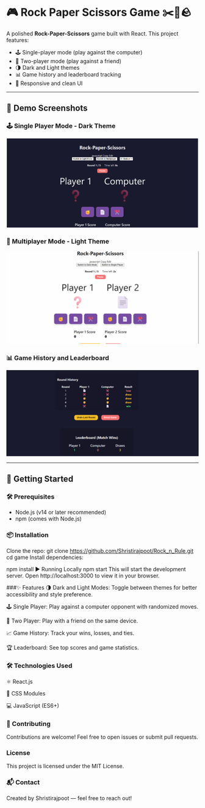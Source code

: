 # 🎮 Rock Paper Scissors Game ✂️📄🪨

A polished **Rock-Paper-Scissors** game built with React. This project features:

- 🕹️ Single-player mode (play against the computer)  
- 👥 Two-player mode (play against a friend)  
- 🌗 Dark and Light themes  
- 📊 Game history and leaderboard tracking  
- 📱 Responsive and clean UI  

---

## 📸 Demo Screenshots

### 🕹️ Single Player Mode - Dark Theme  
![Single Player Dark](./Screenshot_2025-05-19_232106.png)

### 👥 Multiplayer Mode - Light Theme  
![Multiplayer Light](./Screenshot_2025-05-19_232148.png)

### 📊 Game History and Leaderboard  
![History and Leaderboard](./Screenshot_2025-05-19_232237.png)

---

## 🚀 Getting Started

### 🛠️ Prerequisites

- Node.js (v14 or later recommended)  
- npm (comes with Node.js)  

### 📦 Installation

Clone the repo:
git clone https://github.com/Shristirajpoot/Rock_n_Rule.git
cd game
Install dependencies:

npm install
▶️ Running Locally
npm start
This will start the development server. Open http://localhost:3000 to view it in your browser.

###✨ Features
🌗 Dark and Light Modes: Toggle between themes for better accessibility and style preference.

🕹️ Single Player: Play against a computer opponent with randomized moves.

👥 Two Player: Play with a friend on the same device.

📈 Game History: Track your wins, losses, and ties.

🏆 Leaderboard: See top scores and game statistics.

### 🛠️ Technologies Used
⚛️ React.js

🎨 CSS Modules

💻 JavaScript (ES6+)

### 🤝 Contributing
Contributions are welcome! Feel free to open issues or submit pull requests.

###  License
This project is licensed under the MIT License.

### 📬 Contact
Created by Shristirajpoot — feel free to reach out!

